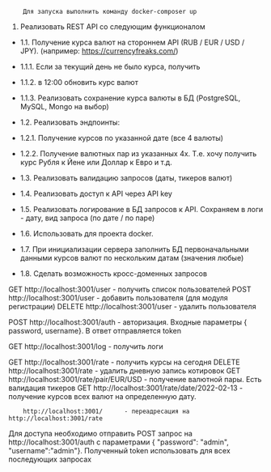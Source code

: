         Для запуска выполнить команду docker-composer up

1. Реализовать REST API со следующим функционалом

+ 1.1. Получение курса валют на стороннем API (RUB / EUR / USD / JPY). (например: https://currencyfreaks.com/)

+ 1.1.1. Если за текущий день не было курса, получить
+ 1.1.2. в 12:00 обновить курс валют
+ 1.1.3. Реализовать сохранение курса валюты в БД (PostgreSQL, MySQL, Mongo на выбор)


+ 1.2. Реализовать эндпоинты:

+ 1.2.1. Получение курсов по указанной дате (все 4 валюты)
+ 1.2.2. Получение валютных пар из указанных 4х. Т.е. хочу получить курс Рубля к Йене или Доллар к Евро и т.д.


+ 1.3. Реализовать валидацию запросов (даты, тикеров валют)

+ 1.4. Реализовать доступ к API через API key

+ 1.5. Реализовать логирование в БД запросов к API. Сохраняем в логи - дату, вид запроса (по дате / по паре)

+ 1.6. Использовать для проекта docker.

+ 1.7. При инициализации сервера заполнить БД первоначальными данными курсов валют по нескольким датам (значения любые)

+ 1.8. Сделать возможность кросс-доменных запросов

GET     http://localhost:3001/user  - получить список пользователей
POST    http://localhost:3001/user  - добавить пользователя (для модуля регистрации)
DELETE  http://localhost:3001/user  - удалить  пользователя

POST    http://localhost:3001/auth  - авторизация. Входные параметры { password, username}. В ответ отправляется token

GET     http://localhost:3001/log   - получить логи 

GET     http://localhost:3001/rate  - получить курсы на сегодня
DELETE  http://localhost:3001/rate  - удалить дневную запись котировок
GET     http://localhost:3001/rate/pair/EUR/USD - получение валютной пары. Есть валидация тикеров
GET     http://localhost:3001/rate/date/2022-02-13 - получение курсов всех валют на определенную дату.

        http://localhost:3001/      - переадресация на http://localhost:3001/rate


Для доступа необходимо отправить POST запрос на http://localhost:3001/auth с параметрами { "password": "admin", "username":"admin"}. Полученный token использовать для всех последующих запросах
